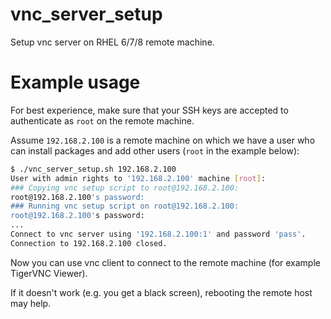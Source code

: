 # vnc_server_setup
Setup vnc server on RHEL 6/7/8 remote machine.

# Example usage

For best experience, make sure that your SSH keys are accepted to authenticate as `root` on the remote machine.

Assume `192.168.2.100` is a remote machine on which we have a user who can
install packages and add other users (`root` in the example below):

```sh
$ ./vnc_server_setup.sh 192.168.2.100
User with admin rights to '192.168.2.100' machine [root]:
### Copying vnc setup script to root@192.168.2.100:
root@192.168.2.100's password:
### Running vnc setup script on root@192.168.2.100:
root@192.168.2.100's password:
...
Connect to vnc server using '192.168.2.100:1' and password 'pass'.
Connection to 192.168.2.100 closed.
```

Now you can use vnc client to connect to the remote machine (for example TigerVNC Viewer).

If it doesn't work (e.g. you get a black screen), rebooting the remote host may help.
